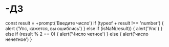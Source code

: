 # -ДЗ

const result = +prompt('Введите число')
if (typeof + result !== 'number') {
  alert ('Упс, кажется, вы ошиблись')
} else if (isNaN(result)) {
  alert('Упс')
} else if (result % 2 == 0) {
  alert('Число четное')
} else  {
  alert('число нечетное')
}
